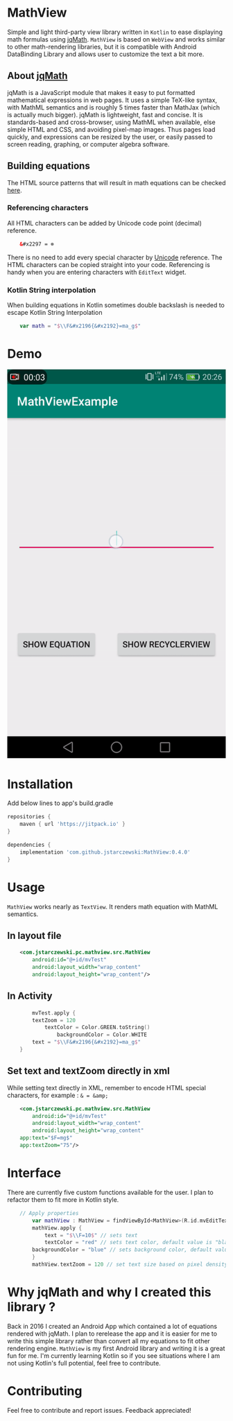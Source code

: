 # MathView
Simple and light third-party view library written in `Kotlin` to ease displaying math formulas using [jqMath](https://mathscribe.com/author/jqmath.html). `MathView` is based on `WebView` and works similar to other math-rendering libraries, but it is compatible with Android DataBinding Library and allows user to customize the text a bit more.  

## About [jqMath](https://mathscribe.com/author/jqmath.html)
jqMath is a JavaScript module that makes it easy to put formatted mathematical expressions in web pages. It uses a simple TeX-like syntax, with MathML semantics and is roughly 5 times faster than MathJax (which is actually much bigger). jqMath is lightweight, fast and concise. It is standards-based and cross-browser, using MathML when available, else simple HTML and CSS, and avoiding pixel-map images. Thus pages load quickly, and expressions can be resized by the user, or easily passed to screen reading, graphing, or computer algebra software. 

## Building equations
The HTML source patterns that will result in math equations can be checked [here](https://mathscribe.com/author/jqmath.html). 

### Referencing characters
All HTML characters can be added by Unicode code point (decimal) reference.
```html
	&#x2297 = ⊗
```
There is no need to add every special character by [Unicode](https://www.w3schools.com/charsets/ref_utf_misc_symbols.asp) reference. The HTML characters can be copied straight into your code. Referencing is handy when you are entering characters with `EditText` widget.

### Kotlin String interpolation
When building equations in Kotlin sometimes double backslash is needed to escape Kotlin String Interpolation
```kotlin
	var math = "$\\F&#x2196{&#x2192}=ma_g$"
```
# Demo
![Demo RecyclerView](/MathViewGif.gif)

# Installation

Add below lines to app's build.gradle

```groovy
repositories {
	maven { url 'https://jitpack.io' }
}
```
```groovy
dependencies {
	implementation 'com.github.jstarczewski:MathView:0.4.0'
}
```
# Usage
`MathView` works nearly as `TextView`. It renders math equation with MathML semantics.

## In layout file 

```xml
	<com.jstarczewski.pc.mathview.src.MathView
        android:id="@+id/mvTest"
        android:layout_width="wrap_content"
        android:layout_height="wrap_content"/>
```

## In Activity

```kotlin
        mvTest.apply {
		textZoom = 120
        	textColor = Color.GREEN.toString()
    	    	backgroundColor = Color.WHITE
		text = "$\\F&#x2196{&#x2192}=ma_g$"
	}

```
## Set text and textZoom directly in xml

While setting text directly in XML, remember to encode HTML special characters, for example : `& = &amp;`

```xml
	<com.jstarczewski.pc.mathview.src.MathView
        android:id="@+id/mvTest"
        android:layout_width="wrap_content"
        android:layout_height="wrap_content"
	app:text="$F=mg$"
	app:textZoom="75"/>
```


# Interface
There are currently five custom functions available for the user. I plan to refactor them to fit more in Kotlin style.

```kotlin
	// Apply properties
        var mathView : MathView = findViewById<MathView>(R.id.mvEditTextExample)
        mathView.apply {
            text = "$\\F=10$" // sets text
            textColor = "red" // sets text color, default value is "black"
	    backgroundColor = "blue" // sets background color, default value is "white"
        }
        mathView.textZoom = 120 // set text size based on pixel density, default value is 100 (%)
```

# Why jqMath and why I created this library ?
Back in 2016 I created an Android App which contained a lot of equations rendered with jqMath. I plan to rerelease the app and it is easier for me to write this simple library rather than convert all my equations to fit other rendering engine. `MathView` is my first Android library and writing it is a great fun for me. I'm currently learning Kotlin so if you see situations where I am not using Kotlin's full potential, feel free to contribute.



# Contributing
Feel free to contribute and report issues. Feedback appreciated!
